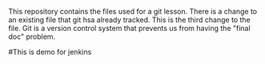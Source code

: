 This repository contains the files used for a git lesson.
There is a change to an existing file that git hsa already tracked.
This is the third change to the file.
Git is a version control system that prevents us from having the "final doc" problem.
 

 #This is demo for jenkins
